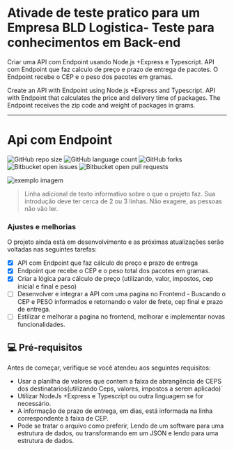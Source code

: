 #  Ativade de teste pratico para um Empresa BLD Logistica- Teste para conhecimentos em Back-end 

Criar uma API com Endpoint usando Node.js +Express e Typescript. 
API com Endpoint que faz calculo de preço e prazo de entrega de pacotes. 
O Endpoint recebe o CEP e o peso dos pacotes em gramas.

Create an API with Endpoint using Node.js +Express and Typescript.
API with Endpoint that calculates the price and delivery time of packages. The Endpoint receives the zip code and weight of packages in grams.

<hr>

# Api com Endpoint 

<!---Esses são exemplos. Veja https://shields.io para outras pessoas ou para personalizar este conjunto de escudos. Você pode querer incluir dependências, status do projeto e informações de licença aqui--->

![GitHub repo size](https://img.shields.io/github/repo-size/iuricode/README-template?style=for-the-badge)
![GitHub language count](https://img.shields.io/github/languages/count/iuricode/README-template?style=for-the-badge)
![GitHub forks](https://img.shields.io/github/forks/iuricode/README-template?style=for-the-badge)
![Bitbucket open issues](https://img.shields.io/bitbucket/issues/iuricode/README-template?style=for-the-badge)
![Bitbucket open pull requests](https://img.shields.io/bitbucket/pr-raw/iuricode/README-template?style=for-the-badge)

<img src="exemplo-image.png" alt="exemplo imagem">

> Linha adicional de texto informativo sobre o que o projeto faz. Sua introdução deve ter cerca de 2 ou 3 linhas. Não exagere, as pessoas não vão ler.

### Ajustes e melhorias

O projeto ainda está em desenvolvimento e as próximas atualizações serão voltadas nas seguintes tarefas:

- [x] API com Endpoint que faz cálculo de preço e prazo de entrega
- [x] Endpoint que recebe o CEP e o peso total dos pacotes em gramas.
- [x] Criar a lógica para cálculo de preço (utilizando, valor, impostos, cep inicial e final e peso)
- [ ] Desenvolver e integrar a API com uma pagina no Frontend - Buscando o CEP e PESO informados e retornando o valor de frete, cep final e prazo de entrega.
- [ ] Estilizar e melhorar a pagina no frontend, melhorar e implementar novas funcionalidades.

## 💻 Pré-requisitos

Antes de começar, verifique se você atendeu aos seguintes requisitos:
* Usar a planilha de valores que contem a faixa de abrangência de CEPS dos destinatarios(utilizando Ceps, valores, impostos a serem aplicado)`
* Utilizar NodeJs +Express e Typescript ou outra linguagem se for necessário.
* A informação de prazo de entrega, em dias, está informada na linha correspondente à faixa de CEP.
* Pode se tratar o arquivo como preferir, Lendo de um software para uma estrutura de dados, ou transformando em um JSON e lendo para uma estrutura de dados.



